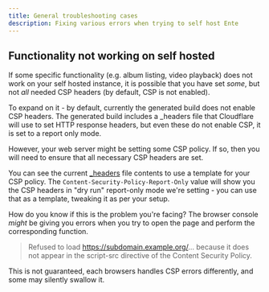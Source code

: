 ```yaml
---
title: General troubleshooting cases
description: Fixing various errors when trying to self host Ente
---
```


## Functionality not working on self hosted

If some specific functionality (e.g. album listing, video playback) does not
work on your self hosted instance, it is possible that you have set _some_, but
not _all_ needed CSP headers (by default, CSP is not enabled).

To expand on it - by default, currently the generated build does not enable CSP
headers. The generated build includes a _headers file that Cloudflare will use
to set HTTP response headers, but even these do not enable CSP, it is set to a
report only mode.

However, your web server might be setting some CSP policy. If so, then you will
need to ensure that all necessary CSP headers are set.

You can see the current
[_headers](https://github.com/ente-io/ente/blob/main/web/apps/photos/public/_headers)
file contents to use a template for your CSP policy. The
`Content-Security-Policy-Report-Only` value will show you the CSP headers in
"dry run" report-only mode we're setting - you can use that as a template,
tweaking it as per your setup.

How do you know if this is the problem you're facing? The browser console
_might_ be giving you errors when you try to open the page and perform the
corresponding function.

>  Refused to load https://subdomain.example.org/... because it does not appear
>  in the script-src directive of the Content Security Policy.

This is not guaranteed, each browsers handles CSP errors differently, and some
may silently swallow it.
